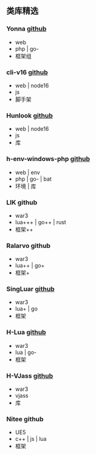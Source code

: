 ## 类库精选

### Yonna <a target="_blank" href="https://github.com/yonna-framework/yonna">github</a>

* web
* php | go-
* 框架组

### cli-v16 <a target="_blank" href="https://github.com/hunzsig-javascript/cli-v16">github</a>

* web | node16
* js
* 脚手架

### Hunlook <a target="_blank" href="https://github.com/hunzsig/hunlook">github</a>

* web | node16
* js
* 库

### h-env-windows-php <a target="_blank" href="https://github.com/hunzsig/h-env-windows-php">github</a>

* web | env
* php | go- | bat
* 环境 | 库

### LIK <a target="_blank">github</a>

* war3
* lua+++ | go++ | rust
* 框架++

### Ralarvo <a target="_blank">github</a>

* war3
* lua++ | go+
* 框架+

### SingLuar <a target="_blank" href="https://github.com/singluar/singluar-restricted">github</a>

* war3
* lua+ | go
* 框架

### H-Lua <a target="_blank" href="https://github.com/h-lua/h-lua">github</a>

* war3
* lua | go-
* 框架

### H-VJass <a target="_blank" href="https://github.com/h-vjass/h-vjass">github</a>

* war3
* vjass
* 库

### Nitee <a target="_blank">github</a>

* UE5
* c++ | js | lua
* 框架
